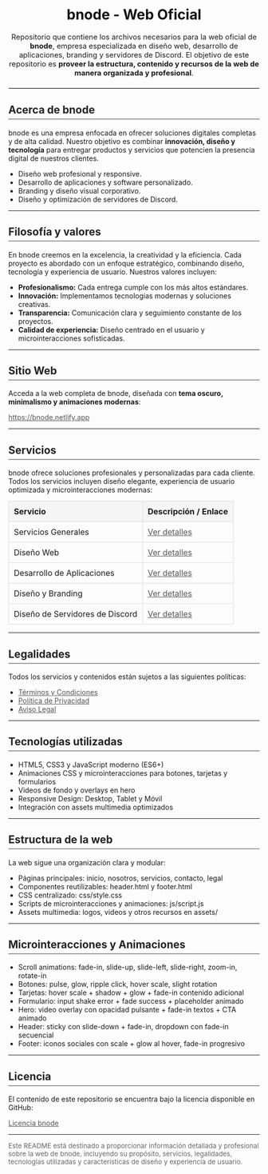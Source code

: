 <h1 style="text-align:center; color:#111; font-weight:bold;">bnode - Web Oficial</h1>

<p style="text-align:center; font-size:1.05em;">
Repositorio que contiene los archivos necesarios para la web oficial de <strong>bnode</strong>, empresa especializada en diseño web, desarrollo de aplicaciones, branding y servidores de Discord.  
El objetivo de este repositorio es <strong>proveer la estructura, contenido y recursos de la web de manera organizada y profesional</strong>.
</p>

<hr style="border:1px solid #DDD; margin:20px 0;">

<h2 style="color:#222; border-bottom:2px solid #999; padding-bottom:5px;">Acerca de bnode</h2>

<p>
bnode es una empresa enfocada en ofrecer soluciones digitales completas y de alta calidad. Nuestro objetivo es combinar <strong>innovación, diseño y tecnología</strong> para entregar productos y servicios que potencien la presencia digital de nuestros clientes.
</p>

<ul style="list-style-type:disc; padding-left:20px;">
  <li>Diseño web profesional y responsive.</li>
  <li>Desarrollo de aplicaciones y software personalizado.</li>
  <li>Branding y diseño visual corporativo.</li>
  <li>Diseño y optimización de servidores de Discord.</li>
</ul>

---

<h2 style="color:#222; border-bottom:2px solid #999; padding-bottom:5px;">Filosofía y valores</h2>

<p>
En bnode creemos en la excelencia, la creatividad y la eficiencia. Cada proyecto es abordado con un enfoque estratégico, combinando diseño, tecnología y experiencia de usuario. Nuestros valores incluyen:
</p>

<ul style="list-style-type:disc; padding-left:20px;">
  <li><strong>Profesionalismo:</strong> Cada entrega cumple con los más altos estándares.</li>
  <li><strong>Innovación:</strong> Implementamos tecnologías modernas y soluciones creativas.</li>
  <li><strong>Transparencia:</strong> Comunicación clara y seguimiento constante de los proyectos.</li>
  <li><strong>Calidad de experiencia:</strong> Diseño centrado en el usuario y microinteracciones sofisticadas.</li>
</ul>

---

<h2 style="color:#222; border-bottom:2px solid #999; padding-bottom:5px;">Sitio Web</h2>

<p>
Acceda a la web completa de bnode, diseñada con <strong>tema oscuro, minimalismo y animaciones modernas</strong>:
</p>
<p><a href="https://bnode.netlify.app" target="_blank" style="color:#555; text-decoration:underline;">https://bnode.netlify.app</a></p>

---

<h2 style="color:#222; border-bottom:2px solid #999; padding-bottom:5px;">Servicios</h2>

<p>bnode ofrece soluciones profesionales y personalizadas para cada cliente. Todos los servicios incluyen diseño elegante, experiencia de usuario optimizada y microinteracciones modernas:</p>

<table style="width:100%; border-collapse:collapse; margin-top:10px;">
  <thead>
    <tr style="background-color:#f5f5f5;">
      <th style="padding:10px; border:1px solid #DDD; text-align:left;">Servicio</th>
      <th style="padding:10px; border:1px solid #DDD; text-align:left;">Descripción / Enlace</th>
    </tr>
  </thead>
  <tbody>
    <tr>
      <td style="padding:10px; border:1px solid #DDD;">Servicios Generales</td>
      <td style="padding:10px; border:1px solid #DDD;"><a href="https://bnode.netlify.app/servicios/" target="_blank" style="color:#555;">Ver detalles</a></td>
    </tr>
    <tr>
      <td style="padding:10px; border:1px solid #DDD;">Diseño Web</td>
      <td style="padding:10px; border:1px solid #DDD;"><a href="https://bnode.netlify.app/servicios/diseno-web" target="_blank" style="color:#555;">Ver detalles</a></td>
    </tr>
    <tr>
      <td style="padding:10px; border:1px solid #DDD;">Desarrollo de Aplicaciones</td>
      <td style="padding:10px; border:1px solid #DDD;"><a href="https://bnode.netlify.app/servicios/diseno-software" target="_blank" style="color:#555;">Ver detalles</a></td>
    </tr>
    <tr>
      <td style="padding:10px; border:1px solid #DDD;">Diseño y Branding</td>
      <td style="padding:10px; border:1px solid #DDD;"><a href="https://bnode.netlify.app/servicios/diseno-branding" target="_blank" style="color:#555;">Ver detalles</a></td>
    </tr>
    <tr>
      <td style="padding:10px; border:1px solid #DDD;">Diseño de Servidores de Discord</td>
      <td style="padding:10px; border:1px solid #DDD;"><a href="https://bnode.netlify.app/servicios/diseno-servidores-de-discord" target="_blank" style="color:#555;">Ver detalles</a></td>
    </tr>
  </tbody>
</table>

---

<h2 style="color:#222; border-bottom:2px solid #999; padding-bottom:5px;">Legalidades</h2>

<p>Todos los servicios y contenidos están sujetos a las siguientes políticas:</p>
<ul style="list-style-type:disc; padding-left:20px;">
  <li><a href="https://bnode.netlify.app/legal/terminos-y-condiciones/" target="_blank" style="color:#555;">Términos y Condiciones</a></li>
  <li><a href="https://bnode.netlify.app/legal/politica-de-privacidad/" target="_blank" style="color:#555;">Política de Privacidad</a></li>
  <li><a href="https://bnode.netlify.app/legal/aviso-legal/" target="_blank" style="color:#555;">Aviso Legal</a></li>
</ul>

---

<h2 style="color:#222; border-bottom:2px solid #999; padding-bottom:5px;">Tecnologías utilizadas</h2>

<ul style="list-style-type:disc; padding-left:20px;">
  <li>HTML5, CSS3 y JavaScript moderno (ES6+)</li>
  <li>Animaciones CSS y microinteracciones para botones, tarjetas y formularios</li>
  <li>Videos de fondo y overlays en hero</li>
  <li>Responsive Design: Desktop, Tablet y Móvil</li>
  <li>Integración con assets multimedia optimizados</li>
</ul>

---

<h2 style="color:#222; border-bottom:2px solid #999; padding-bottom:5px;">Estructura de la web</h2>

<p>La web sigue una organización clara y modular:</p>
<ul style="list-style-type:disc; padding-left:20px;">
  <li>Páginas principales: inicio, nosotros, servicios, contacto, legal</li>
  <li>Componentes reutilizables: header.html y footer.html</li>
  <li>CSS centralizado: css/style.css</li>
  <li>Scripts de microinteracciones y animaciones: js/script.js</li>
  <li>Assets multimedia: logos, videos y otros recursos en assets/</li>
</ul>

---

<h2 style="color:#222; border-bottom:2px solid #999; padding-bottom:5px;">Microinteracciones y Animaciones</h2>

<ul style="list-style-type:disc; padding-left:20px;">
  <li>Scroll animations: fade-in, slide-up, slide-left, slide-right, zoom-in, rotate-in</li>
  <li>Botones: pulse, glow, ripple click, hover scale, slight rotation</li>
  <li>Tarjetas: hover scale + shadow + glow + fade-in contenido adicional</li>
  <li>Formulario: input shake error + fade success + placeholder animado</li>
  <li>Hero: video overlay con opacidad pulsante + fade-in textos + CTA animado</li>
  <li>Header: sticky con slide-down + fade-in, dropdown con fade-in secuencial</li>
  <li>Footer: iconos sociales con scale + glow al hover, fade-in progresivo</li>
</ul>

---

<h2 style="color:#222; border-bottom:2px solid #999; padding-bottom:5px;">Licencia</h2>

<p>El contenido de este repositorio se encuentra bajo la licencia disponible en GitHub:</p>
<p><a href="https://github.com/FabriDevelope/bnode-web/tree/main?tab=License-1-ov-file" target="_blank" style="color:#555; text-decoration:underline;">Licencia bnode</a></p>

---

<p style="font-size:0.95em; color:#666;">
Este README está destinado a proporcionar información detallada y profesional sobre la web de bnode, incluyendo su propósito, servicios, legalidades, tecnologías utilizadas y características de diseño y experiencia de usuario.
</p>
